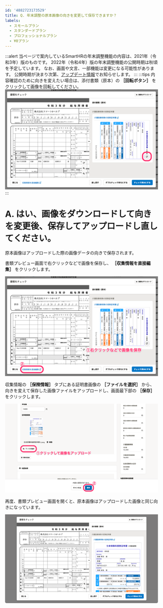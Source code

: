 ```yaml
---
id: '4882723173529'
title: Q. 年末調整の原本画像の向きを変更して保存できますか？
labels:
  - スモールプラン
  - スタンダードプラン
  - プロフェッショナルプラン
  - ¥0プラン
---
```

:::alert
当ページで案内しているSmartHRの年末調整機能の内容は、2021年（令和3年）版のものです。
2022年（令和4年）版の年末調整機能の公開時期は秋頃を予定しています。
なお、画面や文言、一部機能は変更になる可能性があります。
公開時期が決まり次第、[アップデート情報](https://smarthr.jp/update)でお知らせします。
:::
:::tips
内容確認のために向きを変えたい場合は、添付書類（原本）の **［回転ボタン］** をクリックして画像を回転してください。
![](./00________SmartHR____________.png)
:::

# A. はい、画像をダウンロードして向きを変更後、保存してアップロードし直してください。

原本画像はアップロードした際の画像データの向きで保存されます。

書類プレビュー画面で右クリックなどで画像を保存し、 **［収集情報を直接編集］** をクリックします。

![](./01________SmartHR____________.png)

収集情報の **［保険情報］** タブにある証明書画像の **［ファイルを選択］** から、向きを変えて保存した画像ファイルをアップロードし、画面最下部の **［保存］** をクリックします。

![](./02________SmartHR____________.png)

再度、書類プレビュー画面を開くと、原本画像はアップロードした画像と同じ向きになっています。

![](./03________SmartHR____________.png)

